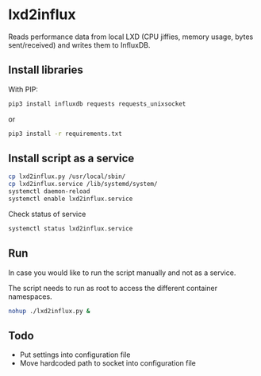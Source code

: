 # lxd2influx

Reads performance data from local LXD (CPU jiffies, memory usage, bytes sent/received) and writes them to InfluxDB.

## Install libraries

With PIP:
```bash
pip3 install influxdb requests requests_unixsocket
```
or
```bash
pip3 install -r requirements.txt
```

## Install script as a service

```bash
cp lxd2influx.py /usr/local/sbin/
cp lxd2influx.service /lib/systemd/system/
systemctl daemon-reload
systemctl enable lxd2influx.service
```

Check status of service

```bash
systemctl status lxd2influx.service
```

## Run

In case you would like to run the script manually and not as a service. 

The script needs to run as root to access the different container namespaces.

```bash
nohup ./lxd2influx.py &
```

## Todo

* Put settings into configuration file
* Move hardcoded path to socket into configuration file
